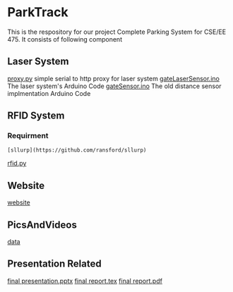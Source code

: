 # ParkTrack
This is the respository for our project Complete Parking System for CSE/EE 475. It consists of following component
## Laser System
[proxy.py](../blob/master/proxy.py) simple serial to http proxy for laser system
[gateLaserSensor.ino](../blob/master/gateLaserSensor.ino) The laser system's Arduino Code
[gateSensor.ino](../blob/master/gateSensor.ino) The old distance sensor implmentation Arduino Code

## RFID System
### Requirment
    [sllurp](https://github.com/ransford/sllurp)
[rfid.py](../blob/master/rfid.py)

## Website
[website](../blob/master/website)

## PicsAndVideos
[data](../blob/master/PicsAndVideos.zip)


## Presentation Related
[final presentation.pptx](../blob/maseter/final.pptx)
[final report.tex](../blob/master/final.tex)
[final report.pdf](../blob/master/final.pdf)
